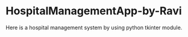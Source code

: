 # HospitalManagementApp-by-Ravi
Here is a hospital management system by using python tkinter module. 
